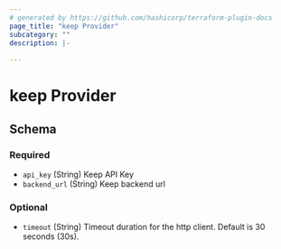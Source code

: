 ```yaml
---
# generated by https://github.com/hashicorp/terraform-plugin-docs
page_title: "keep Provider"
subcategory: ""
description: |-
  
---
```


# keep Provider





<!-- schema generated by tfplugindocs -->
## Schema

### Required

- `api_key` (String) Keep API Key
- `backend_url` (String) Keep backend url

### Optional

- `timeout` (String) Timeout duration for the http client. Default is 30 seconds (30s).
